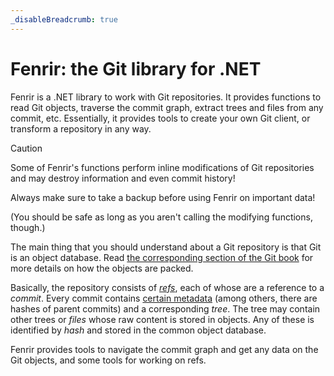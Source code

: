 ```yaml
---
_disableBreadcrumb: true
---
```


<!--
SPDX-FileCopyrightText: 2024-2025 Friedrich von Never <friedrich@fornever.me>

SPDX-License-Identifier: MIT
-->

Fenrir: the Git library for .NET
================================
Fenrir is a .NET library to work with Git repositories. It provides functions to read Git objects, traverse the commit graph, extract trees and files from any commit, etc. Essentially, it provides tools to create your own Git client, or transform a repository in any way.

> [!CAUTION]
> Some of Fenrir's functions perform inline modifications of Git repositories and may destroy information and even commit history!
>
> Always make sure to take a backup before using Fenrir on important data!

(You should be safe as long as you aren't calling the modifying functions, though.)

The main thing that you should understand about a Git repository is that Git is an object database. Read [the corresponding section of the Git book][git-book.section-10] for more details on how the objects are packed.

Basically, the repository consists of [_refs_](api/Fenrir.Git.Refs.yml), each of whose are a reference to a _commit_. Every commit contains [certain metadata](api/Fenrir.Git.Metadata.yml) (among others, there are hashes of parent commits) and a corresponding _tree_. The tree may contain other trees or _files_ whose raw content is stored in objects. Any of these is identified by _hash_ and stored in the common object database.

Fenrir provides tools to navigate the commit graph and get any data on the Git objects, and some tools for working on refs.

[git-book.section-10]: https://git-scm.com/book/en/v2/Git-Internals-Plumbing-and-Porcelain
